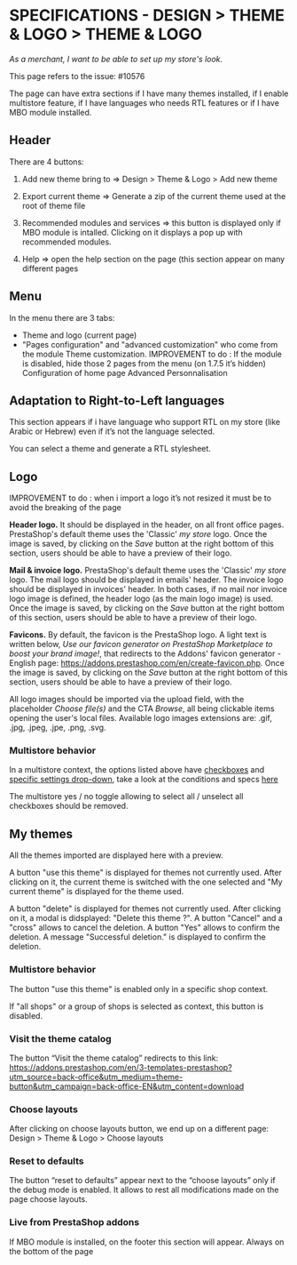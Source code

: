 # SPECIFICATIONS - DESIGN > THEME & LOGO > THEME & LOGO


_As a merchant, I want to be able to set up my store's look._

This page refers to the issue: \#10576 

The page can have extra sections if I have many themes installed, if I enable multistore feature, if I have languages who needs RTL features or if I have MBO module installed.


## Header

There are 4 buttons: 

1) Add new theme bring to =&gt; Design &gt; Theme & Logo &gt; Add new theme 

2) Export current theme =&gt; Generate a zip of the current theme used at the root of theme file 

3) Recommended modules and services =&gt; this button is displayed only if MBO module is intalled. Clicking on it displays a pop up with recommended modules. 

4) Help =&gt; open the help section on the page \(this section appear on many different pages

## Menu

In the menu there are 3 tabs: 

- Theme and logo (current page) 
- "Pages configuration" and "advanced customization" who come from the module Theme customization. IMPROVEMENT to do : If the module is disabled, hide those 2 pages from the menu \(on 1.7.5 it’s hidden\) Configuration of home page Advanced Personnalisation

## Adaptation to Right-to-Left languages

This section appears if i have language who support RTL on my store \(like Arabic or Hebrew\) even if it’s not the language selected.

You can select a theme and generate a RTL stylesheet.

## Logo 

IMPROVEMENT to do : when i import a logo it’s not resized it must be to avoid the breaking of the page

**Header logo.** It should be displayed in the header, on all front office pages. PrestaShop's default theme uses the 'Classic' _my store_ logo. Once the image is saved, by clicking on the _Save_ button at the right bottom of this section, users should be able to have a preview of their logo.

**Mail & invoice logo.** PrestaShop's default theme uses the 'Classic' _my store_ logo. The mail logo should be displayed in emails' header. The invoice logo should be displayed in invoices' header. In both cases, if no mail nor invoice logo image is defined, the header logo (as the main logo image) is used. Once the image is saved, by clicking on the _Save_ button at the right bottom of this section, users should be able to have a preview of their logo.

**Favicons.** By default, the favicon is the PrestaShop logo. A light text is written below, _Use our favicon generator on PrestaShop Marketplace to boost your brand image!_, that redirects to the Addons' favicon generator - English page: https://addons.prestashop.com/en/create-favicon.php. Once the image is saved, by clicking on the _Save_ button at the right bottom of this section, users should be able to have a preview of their logo.

All logo images should be imported via the upload field, with the placeholder _Choose file(s)_ and the CTA _Browse_, all being clickable items opening the user's local files. Available logo images extensions are: .gif, .jpg, .jpeg, .jpe, .png, .svg.


### Multistore behavior

In a multistore context, the options listed above have [checkboxes](https://github.com/PrestaShop/PrestaShop/issues/19375) and [specific settings drop-down](https://github.com/PrestaShop/PrestaShop/issues/19327), take a look at the conditions and specs [here](https://github.com/PrestaShop/prestashop-specs/blob/master/back-office/multistoregeneralspecs.md)

The multistore yes / no toggle allowing to select all / unselect all checkboxes should be removed.

## My themes 

All the themes imported are displayed here with a preview.

A button "use this theme" is displayed for themes not currently used. After clicking on it, the current theme is switched with the one selected and "My current theme" is displayed for the theme used.

A button "delete" is displayed for themes not currently used. After clicking on it, a modal is didsplayed: "Delete this theme ?". A button "Cancel" and a "cross" allows to cancel the deletion. A button "Yes" allows to confirm the deletion. A message "Successful deletion." is displayed to confirm the deletion.

### Multistore behavior

The button "use this theme" is enabled only in a specific shop context.

If "all shops" or a group of shops is selected as context, this button is disabled.

### Visit the theme catalog 

The button “Visit the theme catalog” redirects to this link: https://addons.prestashop.com/en/3-templates-prestashop?utm_source=back-office&utm_medium=theme-button&utm_campaign=back-office-EN&utm_content=download

### Choose layouts 

After clicking on choose layouts button, we end up on a different page: Design &gt; Theme & Logo &gt; Choose layouts

### Reset to defaults

The button “reset to defaults” appear next to the “choose layouts” only if the debug mode is enabled.
It allows to rest all modifications made on the page choose layouts.

### Live from PrestaShop addons

If MBO module is installed, on the footer this section will appear. Always on the bottom of the page
